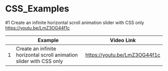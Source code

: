 # CSS_Examples

#1 Create an infinite horizontal scroll animation slider with CSS only	https://youtu.be/LmZ3OG44f1c
	
| 	| Example    | Video Link |
| -------- | -------- | ------- |
| 1 | Create an infinite horizontal scroll animation slider with CSS only  | https://youtu.be/LmZ3OG44f1c    |
